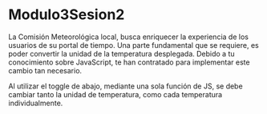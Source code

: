 # Modulo3Sesion2

La Comisión Meteorológica local, busca enriquecer la experiencia de los usuarios de su portal de tiempo. 
Una parte fundamental que se requiere, es poder convertir la unidad de la temperatura desplegada. Debido 
a tu conocimiento sobre JavaScript, te han contratado para implementar este cambio tan necesario.

Al  utilizar  el  toggle  de  abajo,  mediante  una  sola  función  de  JS,  se  debe  cambiar  tanto  la  unidad  de 
temperatura, como cada temperatura individualmente. 
